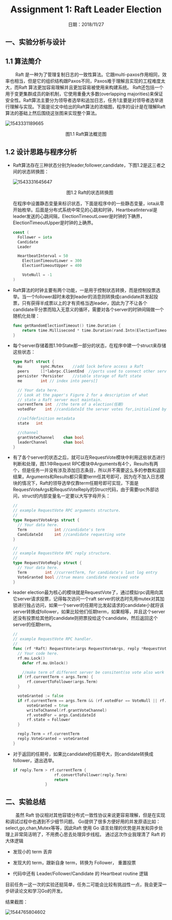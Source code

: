 <center><h1>Assignment 1: Raft Leader Election</h1></center>

<center>日期：2018/11/27</center>



## 一、实验分析与设计

## 1.1 算法简介

&nbsp;&nbsp;&nbsp;&nbsp;&nbsp;&nbsp;&nbsp;&nbsp;Raft 是一种为了管理复制日志的一致性算法。它跟multi-paxos作用相同，效率也相当，但是它的组织结构跟Paxos不同，Paxos难于理解且实现的工程难度太大，而Raft 算法更加容易理解并且更加容易被使用来构建系统。 Raft还包括一个用于变更集群成员的新机制，它使用重叠大多数(overlapping majorities)来保证安全性。Raft算法主要分为领导者选举和追加日志，任务1主要是对领导者选举进行理解与实现。下面是论文中给出的Raft算法的浓缩图，程序的设计是在理解Raft算法的基础上然后围绕这张图来实现整个算法。

![1543331189665](C:\Users\LiuJian\AppData\Roaming\Typora\typora-user-images\1543331189665.png)

<center>图1.1  Raft算法概览图</center>

## 1.2 设计思路与程序分析

* Raft算法存在三种状态分别为leader,follower,candidate，下图1.2是这三者之间的状态转换图：

  ![1543331645647](C:\Users\LiuJian\AppData\Roaming\Typora\typora-user-images\1543331645647.png)

  <center>图1.2  Raft的状态转换图</center>

  在程序中设置静态变量来标识状态，下面是程序中的一些静态变量，iota从零开始枚举。后面是分布式系统中常见的心跳和时钟，HeartbeatInterval是leader发送的心跳间隔，ElectionTimeoutLower是时钟的下确界，ElectionTimeoutUpper是时钟的上确界。

  ```go
  const (
  	Follower = iota
  	Candidate
  	Leader
  
  	HeartbeatInterval = 50
      ElectionTimeoutLower = 300
      ElectionTimeoutUpper = 400
  
      VoteNull = -1
  )
  ```

* Raft算法的时钟主要有两个功能，一是用于控制状态转换，而是控制投票选举。当一个follower超时未收到leader的消息则转换成candidate并发起投票，只有获得半成票以上的才有资格当选leader，因此为了不让各个candidate平分票而陷入无意义的循环，需要对各个server的时钟间隔做一个随机化处理：

  ```go
  func getRandomElectionTimeout() time.Duration {
      return time.Millisecond * time.Duration(rand.Intn(ElectionTimeoutUpper - ElectionTimeoutLower) + ElectionTimeoutLower)
  }
  ```

* 每个server存储着图1.1中State那一部分的状态，在程序中建一个struct来存储这些状态：

  ```go
  type Raft struct {
  	mu        sync.Mutex	//add lock before access a Raft
  	peers     []*labrpc.ClientEnd  //ports used to connect other servers
  	persister *Persister	//stable storage of Raft state
  	me        int // index into peers[]
  
  	// Your data here.
  	// Look at the paper's Figure 2 for a description of what
  	// state a Raft server must maintain.
  	currentTerm	int  //the term of a election(任期)
  	votedFor	int	//candidateId the server votes for,initialized by -1
  
  	//selfdefinition metadata
  	state   int
  
  	//channel
  	grantVoteChannel	chan bool
  	leaderChannel		chan bool
  }
  ```

* 有了各个server的状态之后，就可以在RequestVote模块中利用这些状态进行判断和处理，图1.1中Request RPC模块中Arguments有4个，Results有两个，但是任务一并没有涉及添加日志条目，所以并不需要这么多的参数和返回结果，Arguments和Results都只需要term任其号即可，因为在不加入日志模块的情况下，Raft的领导选举仅靠term任期号即可实现，下面是RequestVoteArgs和RequstVoteReply的Struct代码，由于需要rpc外部访问，struct的内部变量名一定要以大写字母开头：

  ```go
  //
  // example RequestVote RPC arguments structure.
  //
  type RequestVoteArgs struct {
  	// Your data here.
  	Term			int	//candidate's term
  	CandidateId		int	//candidate requesting vote
  }
  
  //
  // example RequestVote RPC reply structure.
  //
  type RequestVoteReply struct {
  	// Your data here.
  	Term		int //currentTerm, for candidate's last log entry
  	VoteGranted	bool //true means candidate received vote 
  }
  ```

* leader election最为核心的模块就是RequestVote了，通过模拟rpc调用向其它server请求投票，记得每次访问一个raft server的状态时先用mutex对其加锁进行独占访问，如果一个server的任期号比发起请求的candidate小就将该server转换成follower，如果比较他们任期term，如果相等，并且这个server还没有投票给其他的candidate则把票投给这个candidate，然后返回这个server的任期term。

  ```go
  //
  // example RequestVote RPC handler.
  //
  func (rf *Raft) RequestVote(args RequestVoteArgs, reply *RequestVoteReply) {
  	// Your code here.
  	rf.mu.Lock()
      defer rf.mu.Unlock()
  
      //make term of different server be consitent(so vote also work as Logic Clock)
  	if (rf.currentTerm < args.Term) {
  		rf.convertToFollower(args.Term)
  	}
  
  	voteGranted := false
  	if rf.currentTerm == args.Term && (rf.votedFor == VoteNull || rf.votedFor == args.CandidateId) {
  		voteGranted = true
  		writeToChannel(rf.grantVoteChannel)
  		rf.votedFor = args.CandidateId
  		rf.state = Follower
  	}
  
  	reply.Term = rf.currentTerm
  	reply.VoteGranted = voteGranted
  }
  ```

* 对于返回的任期号，如果比candidate的任期号大，则candidate转换成follower，退出选举。

  ```go
  if reply.Term > rf.currentTerm {
  					rf.convertToFollower(reply.Term)
  					return
  				}
  ```

## 二、实验总结

&nbsp;&nbsp;&nbsp;&nbsp;&nbsp;&nbsp;&nbsp;&nbsp;虽然 Raft 协议相对其他容错分布式一致性协议来说更容易理解，但是在实现和调试过程中也遇到不少细节问题。 Go提供了很多方便好用的并发原语比如：select,go,chan,Mutex等等，因此Raft 使用 Go 语言处理的优势是并发和异步处理上非常简洁明了，不用费心思去处理异步线程。
通过这次作业我理清了 Raft 的大体逻辑

* 发现小的 term 丢弃

* 发现大的 term，跟新自身 term，转换为 Follower， 重置投票

*  代码中还有 Leader/Follower/Candidate 的 Heartbeat routine 逻辑

  目前任务一这一次的实验还挺简单，任务二可能会比较有挑战性一点，我会更深一步研读论文和学习Go的开发。

结果截图：

![1544765804602](C:\Users\LiuJian\AppData\Roaming\Typora\typora-user-images\1544765804602.png)
